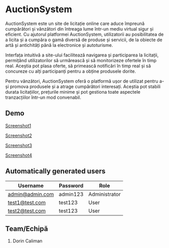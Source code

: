 # AuctionSystem
AuctionSystem este un site de licitație online care aduce împreună cumpărători și vânzători din întreaga lume într-un mediu virtual sigur și eficient. Cu ajutorul platformei AuctionSystem, utilizatorii au posibilitatea de a licita și a cumpăra o gamă diversă de produse și servicii, de la obiecte de artă și antichități până la electronice și autoturisme.

Interfața intuitivă a site-ului facilitează navigarea și participarea la licitații, permițând utilizatorilor să urmărească și să monitorizeze ofertele în timp real. Aceștia pot plasa oferte, să primească notificări în timp real și să concureze cu alți participanți pentru a obține produsele dorite.

Pentru vânzători, AuctionSystem oferă o platformă ușor de utilizat pentru a-și promova produsele și a atrage cumpărători interesați. Aceștia pot stabili durata licitațiilor, prețurile minime și pot gestiona toate aspectele tranzacțiilor într-un mod convenabil.
## Demo

[Screenshot1](https://github.com/calimand4/Licitatie/blob/main/screenshots/111.png)

[Screenshot2](https://github.com/calimand4/Licitatie/blob/main/screenshots/222.png)

[Screenshot3](https://github.com/calimand4/Licitatie/blob/main/screenshots/333.png)

[Screenshot4](https://github.com/calimand4/Licitatie/blob/main/screenshots/444.png)
## Automatically generated users
| Username        	| Password 	| Role          	|
|-----------------	|----------	|---------------	|
| admin@admin.com 	| admin123 	| Administrator 	|
| test1@test.com  	| test123  	| User          	|
| test2@test.com  	| test123  	| User          	|
## Team/Echipă
  1. Dorin Caliman